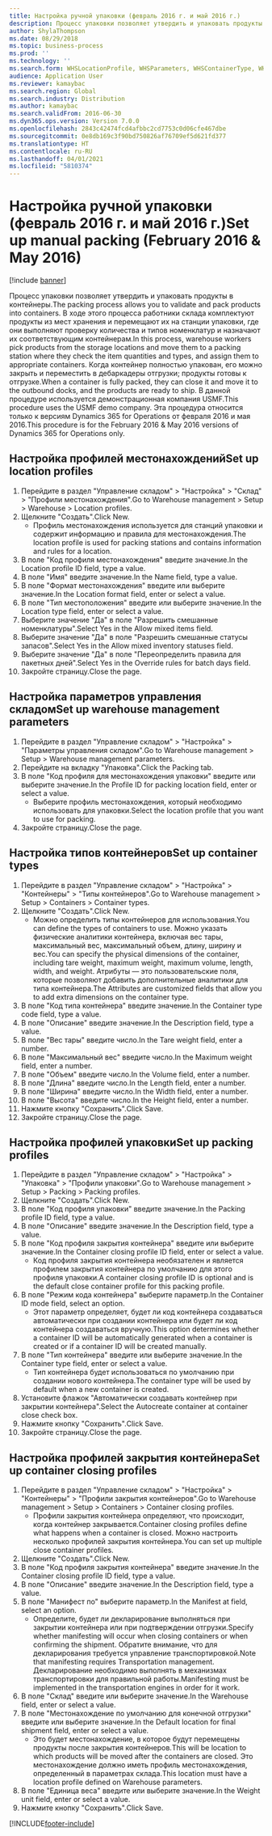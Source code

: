 ```yaml
---
title: Настройка ручной упаковки (февраль 2016 г. и май 2016 г.)
description: Процесс упаковки позволяет утвердить и упаковать продукты в контейнеры.
author: ShylaThompson
ms.date: 08/29/2018
ms.topic: business-process
ms.prod: ''
ms.technology: ''
ms.search.form: WHSLocationProfile, WHSParameters, WHSContainerType, WHSPackProfile, WHSCloseContainerProfile, InventLocationIdLookup, UnitOfMeasureLookup
audience: Application User
ms.reviewer: kamaybac
ms.search.region: Global
ms.search.industry: Distribution
ms.author: kamaybac
ms.search.validFrom: 2016-06-30
ms.dyn365.ops.version: Version 7.0.0
ms.openlocfilehash: 2843c42474fcd4afbbc2cd7753c0d06cfe467dbe
ms.sourcegitcommit: 0e8db169c3f90bd750826af76709ef5d621fd377
ms.translationtype: HT
ms.contentlocale: ru-RU
ms.lasthandoff: 04/01/2021
ms.locfileid: "5810374"
---
```

# <a name="set-up-manual-packing-february-2016--may-2016"></a><span data-ttu-id="665bc-103">Настройка ручной упаковки (февраль 2016 г. и май 2016 г.)</span><span class="sxs-lookup"><span data-stu-id="665bc-103">Set up manual packing (February 2016 & May 2016)</span></span>

[!include [banner](../../includes/banner.md)]

<span data-ttu-id="665bc-104">Процесс упаковки позволяет утвердить и упаковать продукты в контейнеры.</span><span class="sxs-lookup"><span data-stu-id="665bc-104">The packing process allows you to validate and pack products into containers.</span></span> <span data-ttu-id="665bc-105">В ходе этого процесса работники склада комплектуют продукты из мест хранения и перемещают их на станции упаковки, где они выполняют проверку количества и типов номенклатур и назначают их соответствующим контейнерам.</span><span class="sxs-lookup"><span data-stu-id="665bc-105">In this process, warehouse workers pick products from the storage locations and move them to a packing station where they check the item quantities and types, and assign them to appropriate containers.</span></span> <span data-ttu-id="665bc-106">Когда контейнер полностью упакован, его можно закрыть и переместить в дебаркадеры отгрузки; продукты готовы к отгрузке.</span><span class="sxs-lookup"><span data-stu-id="665bc-106">When a container is fully packed, they can close it and move it to the outbound docks, and the products are ready to ship.</span></span> <span data-ttu-id="665bc-107">В данной процедуре используется демонстрационная компания USMF.</span><span class="sxs-lookup"><span data-stu-id="665bc-107">This procedure uses the USMF demo company.</span></span> <span data-ttu-id="665bc-108">Эта процедура относится только к версиям Dynamics 365 for Operations от февраля 2016 и мая 2016.</span><span class="sxs-lookup"><span data-stu-id="665bc-108">This procedure is for the February 2016 & May 2016 versions of Dynamics 365 for Operations only.</span></span>


## <a name="set-up-location-profiles"></a><span data-ttu-id="665bc-109">Настройка профилей местонахождений</span><span class="sxs-lookup"><span data-stu-id="665bc-109">Set up location profiles</span></span>
1. <span data-ttu-id="665bc-110">Перейдите в раздел "Управление складом" > "Настройка" > "Склад" > "Профили местонахождения".</span><span class="sxs-lookup"><span data-stu-id="665bc-110">Go to Warehouse management > Setup > Warehouse > Location profiles.</span></span>
2. <span data-ttu-id="665bc-111">Щелкните "Создать".</span><span class="sxs-lookup"><span data-stu-id="665bc-111">Click New.</span></span>
    * <span data-ttu-id="665bc-112">Профиль местонахождения используется для станций упаковки и содержит информацию и правила для местонахождения.</span><span class="sxs-lookup"><span data-stu-id="665bc-112">The location profile is used for packing stations and contains information and rules for a location.</span></span>  
3. <span data-ttu-id="665bc-113">В поле "Код профиля местонахождения" введите значение.</span><span class="sxs-lookup"><span data-stu-id="665bc-113">In the Location profile ID field, type a value.</span></span>
4. <span data-ttu-id="665bc-114">В поле "Имя" введите значение.</span><span class="sxs-lookup"><span data-stu-id="665bc-114">In the Name field, type a value.</span></span>
5. <span data-ttu-id="665bc-115">В поле "Формат местонахождения" введите или выберите значение.</span><span class="sxs-lookup"><span data-stu-id="665bc-115">In the Location format field, enter or select a value.</span></span>
6. <span data-ttu-id="665bc-116">В поле "Тип местоположения" введите или выберите значение.</span><span class="sxs-lookup"><span data-stu-id="665bc-116">In the Location type field, enter or select a value.</span></span>
7. <span data-ttu-id="665bc-117">Выберите значение "Да" в поле "Разрешить смешанные номенклатуры".</span><span class="sxs-lookup"><span data-stu-id="665bc-117">Select Yes in the Allow mixed items field.</span></span>
8. <span data-ttu-id="665bc-118">Выберите значение "Да" в поле "Разрешить смешанные статусы запасов".</span><span class="sxs-lookup"><span data-stu-id="665bc-118">Select Yes in the Allow mixed  inventory statuses field.</span></span>
9. <span data-ttu-id="665bc-119">Выберите значение "Да" в поле "Переопределить правила для пакетных дней".</span><span class="sxs-lookup"><span data-stu-id="665bc-119">Select Yes in the Override rules for batch days field.</span></span>
10. <span data-ttu-id="665bc-120">Закройте страницу.</span><span class="sxs-lookup"><span data-stu-id="665bc-120">Close the page.</span></span>

## <a name="set-up-warehouse-management-parameters"></a><span data-ttu-id="665bc-121">Настройка параметров управления складом</span><span class="sxs-lookup"><span data-stu-id="665bc-121">Set up warehouse management parameters</span></span> 
1. <span data-ttu-id="665bc-122">Перейдите в раздел "Управление складом" > "Настройка" > "Параметры управления складом".</span><span class="sxs-lookup"><span data-stu-id="665bc-122">Go to Warehouse management > Setup > Warehouse management parameters.</span></span>
2. <span data-ttu-id="665bc-123">Перейдите на вкладку "Упаковка".</span><span class="sxs-lookup"><span data-stu-id="665bc-123">Click the Packing tab.</span></span>
3. <span data-ttu-id="665bc-124">В поле "Код профиля для местонахождения упаковки" введите или выберите значение.</span><span class="sxs-lookup"><span data-stu-id="665bc-124">In the Profile ID for packing location field, enter or select a value.</span></span>
    * <span data-ttu-id="665bc-125">Выберите профиль местонахождения, который необходимо использовать для упаковки.</span><span class="sxs-lookup"><span data-stu-id="665bc-125">Select the location profile that you want to use for packing.</span></span>  
4. <span data-ttu-id="665bc-126">Закройте страницу.</span><span class="sxs-lookup"><span data-stu-id="665bc-126">Close the page.</span></span>

## <a name="set-up-container-types"></a><span data-ttu-id="665bc-127">Настройка типов контейнеров</span><span class="sxs-lookup"><span data-stu-id="665bc-127">Set up container types</span></span>
1. <span data-ttu-id="665bc-128">Перейдите в раздел "Управление складом" > "Настройка" > "Контейнеры" > "Типы контейнеров".</span><span class="sxs-lookup"><span data-stu-id="665bc-128">Go to Warehouse management > Setup > Containers > Container types.</span></span>
2. <span data-ttu-id="665bc-129">Щелкните "Создать".</span><span class="sxs-lookup"><span data-stu-id="665bc-129">Click New.</span></span>
    * <span data-ttu-id="665bc-130">Можно определить типы контейнеров для использования.</span><span class="sxs-lookup"><span data-stu-id="665bc-130">You can define the types of containers to use.</span></span> <span data-ttu-id="665bc-131">Можно указать физические аналитики контейнера, включая вес тары, максимальный вес, максимальный объем, длину, ширину и вес.</span><span class="sxs-lookup"><span data-stu-id="665bc-131">You can specify the physical dimensions of the container, including tare weight, maximum weight, maximum volume, length, width, and weight.</span></span>  <span data-ttu-id="665bc-132">Атрибуты — это пользовательские поля, которые позволяют добавить дополнительные аналитики для типа контейнера.</span><span class="sxs-lookup"><span data-stu-id="665bc-132">The Attributes are customized fields that allow you to add extra dimensions on the container type.</span></span>     
3. <span data-ttu-id="665bc-133">В поле "Код типа контейнера" введите значение.</span><span class="sxs-lookup"><span data-stu-id="665bc-133">In the Container type code field, type a value.</span></span>
4. <span data-ttu-id="665bc-134">В поле "Описание" введите значение.</span><span class="sxs-lookup"><span data-stu-id="665bc-134">In the Description field, type a value.</span></span>
5. <span data-ttu-id="665bc-135">В поле "Вес тары" введите число.</span><span class="sxs-lookup"><span data-stu-id="665bc-135">In the Tare weight field, enter a number.</span></span>
6. <span data-ttu-id="665bc-136">В поле "Максимальный вес" введите число.</span><span class="sxs-lookup"><span data-stu-id="665bc-136">In the Maximum weight field, enter a number.</span></span>
7. <span data-ttu-id="665bc-137">В поле "Объем" введите число.</span><span class="sxs-lookup"><span data-stu-id="665bc-137">In the Volume field, enter a number.</span></span>
8. <span data-ttu-id="665bc-138">В поле "Длина" введите число.</span><span class="sxs-lookup"><span data-stu-id="665bc-138">In the Length field, enter a number.</span></span>
9. <span data-ttu-id="665bc-139">В поле "Ширина" введите число.</span><span class="sxs-lookup"><span data-stu-id="665bc-139">In the Width field, enter a number.</span></span>
10. <span data-ttu-id="665bc-140">В поле "Высота" введите число.</span><span class="sxs-lookup"><span data-stu-id="665bc-140">In the Height field, enter a number.</span></span>
11. <span data-ttu-id="665bc-141">Нажмите кнопку "Сохранить".</span><span class="sxs-lookup"><span data-stu-id="665bc-141">Click Save.</span></span>
12. <span data-ttu-id="665bc-142">Закройте страницу.</span><span class="sxs-lookup"><span data-stu-id="665bc-142">Close the page.</span></span>

## <a name="set-up-packing-profiles"></a><span data-ttu-id="665bc-143">Настройка профилей упаковки</span><span class="sxs-lookup"><span data-stu-id="665bc-143">Set up packing profiles</span></span>
1. <span data-ttu-id="665bc-144">Перейдите в раздел "Управление складом" > "Настройка" > "Упаковка" > "Профили упаковки".</span><span class="sxs-lookup"><span data-stu-id="665bc-144">Go to Warehouse management > Setup > Packing > Packing profiles.</span></span>
2. <span data-ttu-id="665bc-145">Щелкните "Создать".</span><span class="sxs-lookup"><span data-stu-id="665bc-145">Click New.</span></span>
3. <span data-ttu-id="665bc-146">В поле "Код профиля упаковки" введите значение.</span><span class="sxs-lookup"><span data-stu-id="665bc-146">In the Packing profile ID field, type a value.</span></span>
4. <span data-ttu-id="665bc-147">В поле "Описание" введите значение.</span><span class="sxs-lookup"><span data-stu-id="665bc-147">In the Description field, type a value.</span></span>
5. <span data-ttu-id="665bc-148">В поле "Код профиля закрытия контейнера" введите или выберите значение.</span><span class="sxs-lookup"><span data-stu-id="665bc-148">In the Container closing profile ID field, enter or select a value.</span></span>
    * <span data-ttu-id="665bc-149">Код профиля закрытия контейнера необязателен и является профилем закрытия контейнера по умолчанию для этого профиля упаковки.</span><span class="sxs-lookup"><span data-stu-id="665bc-149">A container closing profile ID is optional and is the default close container profile for this packing profile.</span></span>  
6. <span data-ttu-id="665bc-150">В поле "Режим кода контейнера" выберите параметр.</span><span class="sxs-lookup"><span data-stu-id="665bc-150">In the Container ID mode field, select an option.</span></span>
    * <span data-ttu-id="665bc-151">Этот параметр определяет, будет ли код контейнера создаваться автоматически при создании контейнера или будет ли код контейнера создаваться вручную.</span><span class="sxs-lookup"><span data-stu-id="665bc-151">This option determines whether a container ID will be automatically generated when a container is created or if a container ID will be created manually.</span></span>  
7. <span data-ttu-id="665bc-152">В поле "Тип контейнера" введите или выберите значение.</span><span class="sxs-lookup"><span data-stu-id="665bc-152">In the Container type field, enter or select a value.</span></span>
    * <span data-ttu-id="665bc-153">Тип контейнера будет использоваться по умолчанию при создании нового контейнера.</span><span class="sxs-lookup"><span data-stu-id="665bc-153">The container type will be used by default when a new container is created.</span></span>  
8. <span data-ttu-id="665bc-154">Установите флажок "Автоматически создавать контейнер при закрытии контейнера".</span><span class="sxs-lookup"><span data-stu-id="665bc-154">Select the Autocreate container at container close check box.</span></span>
9. <span data-ttu-id="665bc-155">Нажмите кнопку "Сохранить".</span><span class="sxs-lookup"><span data-stu-id="665bc-155">Click Save.</span></span>
10. <span data-ttu-id="665bc-156">Закройте страницу.</span><span class="sxs-lookup"><span data-stu-id="665bc-156">Close the page.</span></span>

## <a name="set-up-container-closing-profiles"></a><span data-ttu-id="665bc-157">Настройка профилей закрытия контейнера</span><span class="sxs-lookup"><span data-stu-id="665bc-157">Set up container closing profiles</span></span>
1. <span data-ttu-id="665bc-158">Перейдите в раздел "Управление складом" > "Настройка" > "Контейнеры" > "Профили закрытия контейнеров".</span><span class="sxs-lookup"><span data-stu-id="665bc-158">Go to Warehouse management > Setup > Containers > Container closing profiles.</span></span>
    * <span data-ttu-id="665bc-159">Профили закрытия контейнера определяют, что происходит, когда контейнер закрывается.</span><span class="sxs-lookup"><span data-stu-id="665bc-159">Container closing profiles define what happens when a container is closed.</span></span> <span data-ttu-id="665bc-160">Можно настроить несколько профилей закрытия контейнера.</span><span class="sxs-lookup"><span data-stu-id="665bc-160">You can set up multiple close container profiles.</span></span>       
2. <span data-ttu-id="665bc-161">Щелкните "Создать".</span><span class="sxs-lookup"><span data-stu-id="665bc-161">Click New.</span></span>
3. <span data-ttu-id="665bc-162">В поле "Код профиля закрытия контейнера" введите значение.</span><span class="sxs-lookup"><span data-stu-id="665bc-162">In the Container closing profile ID field, type a value.</span></span>
4. <span data-ttu-id="665bc-163">В поле "Описание" введите значение.</span><span class="sxs-lookup"><span data-stu-id="665bc-163">In the Description field, type a value.</span></span>
5. <span data-ttu-id="665bc-164">В поле "Манифест по" выберите параметр.</span><span class="sxs-lookup"><span data-stu-id="665bc-164">In the Manifest at field, select an option.</span></span>
    * <span data-ttu-id="665bc-165">Определите, будет ли декларирование выполняться при закрытии контейнера или при подтверждении отгрузки.</span><span class="sxs-lookup"><span data-stu-id="665bc-165">Specify whether manifesting will occur when closing containers or when confirming the shipment.</span></span> <span data-ttu-id="665bc-166">Обратите внимание, что для декларирования требуется управление транспортировкой.</span><span class="sxs-lookup"><span data-stu-id="665bc-166">Note that manifesting requires Transportation management.</span></span> <span data-ttu-id="665bc-167">Декларирование необходимо выполнять в механизмах транспортировки для правильной работы.</span><span class="sxs-lookup"><span data-stu-id="665bc-167">Manifesting must be implemented in the transportation engines in order for it work.</span></span>  
6. <span data-ttu-id="665bc-168">В поле "Склад" введите или выберите значение.</span><span class="sxs-lookup"><span data-stu-id="665bc-168">In the Warehouse field, enter or select a value.</span></span>
7. <span data-ttu-id="665bc-169">В поле "Местонахождение по умолчанию для конечной отгрузки" введите или выберите значение.</span><span class="sxs-lookup"><span data-stu-id="665bc-169">In the Default location for final shipment field, enter or select a value.</span></span>
    * <span data-ttu-id="665bc-170">Это будет местонахождение, в которое будут перемещены продукты после закрытия контейнеров.</span><span class="sxs-lookup"><span data-stu-id="665bc-170">This will be location to which products will be moved after the containers are closed.</span></span> <span data-ttu-id="665bc-171">Это местонахождение должно иметь профиль местонахождения, определенный в параметрах склада.</span><span class="sxs-lookup"><span data-stu-id="665bc-171">This location must have a location profile defined on Warehouse parameters.</span></span>  
8. <span data-ttu-id="665bc-172">В поле "Единица веса" введите или выберите значение.</span><span class="sxs-lookup"><span data-stu-id="665bc-172">In the Weight unit field, enter or select a value.</span></span>
9. <span data-ttu-id="665bc-173">Нажмите кнопку "Сохранить".</span><span class="sxs-lookup"><span data-stu-id="665bc-173">Click Save.</span></span>



[!INCLUDE[footer-include](../../../includes/footer-banner.md)]